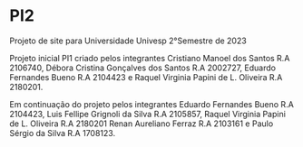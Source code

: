 # PI2
Projeto de site para Universidade Univesp 2°Semestre de 2023

Projeto inicial PI1 criado pelos integrantes Cristiano Manoel dos Santos R.A 2106740, Débora Cristina Gonçalves dos Santos
R.A 2002727, Eduardo Fernandes Bueno R.A 2104423 e Raquel Virginia Papini de L. Oliveira R.A 2180201.

Em continuação do projeto pelos integrantes Eduardo Fernandes Bueno R.A 2104423, Luis Fellipe Grignoli da Silva R.A 2105857, Raquel Virginia Papini de L. Oliveira R.A 2180201
Renan Aureliano Ferraz R.A 2103161 e Paulo Sérgio da Silva R.A 1708123.

